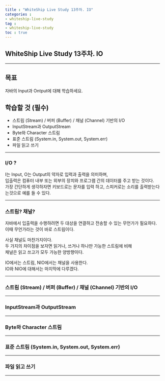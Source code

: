 ```yaml
---
title : "WhiteShip Live Study 13주차. IO"
categories :
- whiteship-live-study
tag :
- whiteship-live-study
toc : true
---
```


## WhiteShip Live Study 13주차. IO

---

## 목표
자바의 Input과 Ontput에 대해 학습하세요.

## 학습할 것 (필수)
- 스트림 (Stream) / 버퍼 (Buffer) / 채널 (Channel) 기반의 I/O
- InputStream과 OutputStream
- Byte와 Character 스트림
- 표준 스트림 (System.in, System.out, System.err)
- 파일 읽고 쓰기

---

### I/O ?

I는 Input, O는 Output의 약자로 입력과 출력을 의미하며,  
입출력은 컴퓨터 내부 또는 외부의 장치와 프로그램 간의 데이터를 주고 받는 것이다.  
가장 간단하게 생각하자면 키보드로는 문자를 입력 하고, 스피커로는 소리를 출력받는다는것으로 예를 들 수 있다.     

---

### 스트림? 채널?
자바에서 입출력을 수행하려면 두 대상을 연결하고 전송할 수 있는 무언가가 필요하다.  
이때 무언가라는 것이 바로 스트림이다.  

사실 채널도 마찬가지이다.  
두 가지의 차이점을 보자면 읽거나, 쓰거나 하나만 가능한 스트림에 비해      
채널은 읽고 쓰고가 모두 가능한 양방향이다.  

IO에서는 스트림, NIO에서는 채널을 사용한다.  
IO와 NIO에 대해서는 마지막에 다루겠다.  

---

### 스트림 (Stream) / 버퍼 (Buffer) / 채널 (Channel) 기반의 I/O



---

### InputStream과 OutputStream

---

### Byte와 Character 스트림

---

### 표준 스트림 (System.in, System.out, System.err)

---

### 파일 읽고 쓰기

---
